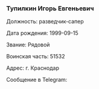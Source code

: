 ### Тупилкин Игорь Евгеньевич

Должность: разведчик-сапер

Дата рождения: 1999-09-15

Звание: Рядовой

Воинская часть: 51532

Адрес: г. Краснодар

Сообщение в Telegram: []()
